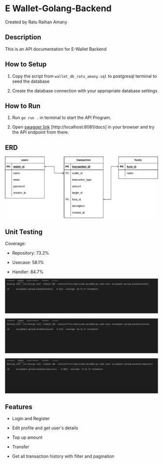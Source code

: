# E Wallet-Golang-Backend


Created by Ratu Raihan Amany

## Description

This is an API documentation for E-Wallet Backend



## How to Setup

1. Copy the script from `wallet_db_ratu_amany.sql` to postgresql terminal to seed the database

2. Create the database connection with your appropriate database settings



## How to Run

1. Run `go run .` in terminal to start the API Program.

2. Open [swagger link](http://localhost:8081/docs) [http://localhost:8081/docs] in your browser and try the API endpoint from there.



## ERD

![ERD](assets/ERD.png)



## Unit Testing

Coverage:

- Repository: 73.2%

- Usecase: 58.1%

- Handler: 84.7%


![Unit Testing Handler](assets/handler.png)

![Unit Testing Usecase](assets/usecase.png)

![Unit Testing Repository](assets/repository.png) 


## Features
- Login and Register 

- Edit profile and get user's details

- Top up amount

- Transfer 

- Get all transaction history with filter and pagination
